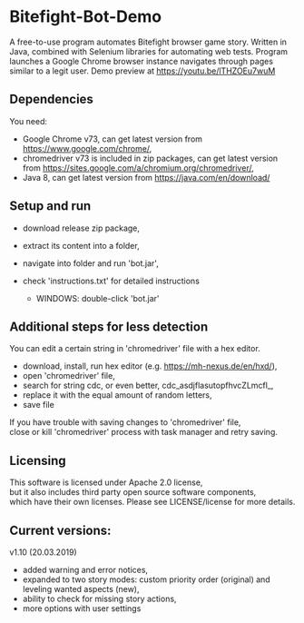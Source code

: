 # Bitefight-Bot-Demo
A free-to-use program automates Bitefight browser game story. Written in Java, combined with Selenium libraries for automating web tests. Program launches a Google Chrome browser instance navigates through pages similar to a legit user. Demo preview at https://youtu.be/lTHZOEu7wuM

## Dependencies
You need:
- Google Chrome v73, can get latest version from https://www.google.com/chrome/,
- chromedriver v73 is included in zip packages, can get latest version from https://sites.google.com/a/chromium.org/chromedriver/, <br>
- Java 8, can get latest version from https://java.com/en/download/

## Setup and run 
- download release zip package, 
- extract its content into a folder,
- navigate into folder and run 'bot.jar', 
- check 'instructions.txt' for detailed instructions
  
  * WINDOWS: double-click 'bot.jar'

## Additional steps for less detection
You can edit a certain string in 'chromedriver' file with a hex editor.
- download, install, run hex editor (e.g. https://mh-nexus.de/en/hxd/),
- open 'chromedriver' file, 
- search for string cdc, or even better, cdc_asdjflasutopfhvcZLmcfl_,
- replace it with the equal amount of random letters,
- save file

If you have trouble with saving changes to 'chromedriver' file, <br>
close or kill 'chromedriver' process with task manager and retry saving.

## Licensing
This software is licensed under Apache 2.0 license, <br>
but it also includes third party open source software components, <br>
which have their own licenses. Please see LICENSE/license for more details.

## Current versions:
v1.10 (20.03.2019) <br>
- added warning and error notices, <br>
- expanded to two story modes: custom priority order (original) and leveling wanted aspects (new), <br>
- ability to check for missing story actions, <br>
- more options with user settings <br>
